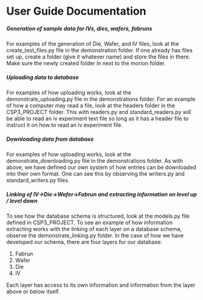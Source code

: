 # User Guide Documentation

##### Generation of sample data for IVs, dies, wafers, fabruns
For examples of the generation of Die, Wafer, and IV files, look at the create_test_files.py file in the demonstration folder.
If one already has files set up, create a folder (give it whatever name) and store the files in there. Make sure the newly created folder in next to the morion folder.

##### Uploading data to database
For examples of how uploading works, look at the demonstrate_uploading.py file in the demonstrations folder.
For an example of how a computer may read a file, look at the headers folder in the CSP3_PROJECT folder.
This with readers.py and standard_readers.py will be able to read an iv experiment text file so long as it has a header file to instruct it on how to read an iv experiment file.

##### Downloading data from database
For examples of how uploading works, look at the demonstrate_downloading.py file in the demonstrations folder.
As with above, we have defined our own system of how entries can be downloaded into their own format.
One can see this by observing the writers.py and standard_writers.py files.

##### Linking of IV->Die->Wafer->Fabrun and extracting information on level up / level down
To see how the database schema is structured, look at the models.py file defined in CSP3_PROJECT.
To see an example of how information extracting works with the linking of each layer on a database schema, observe the demonstrate_linking.py folder.
In the case of how we have developed our schema, there are four layers for our database:

1. Fabrun
2. Wafer
3. Die
4. IV

Each layer has access to its own information and information from the layer above or below itself.
